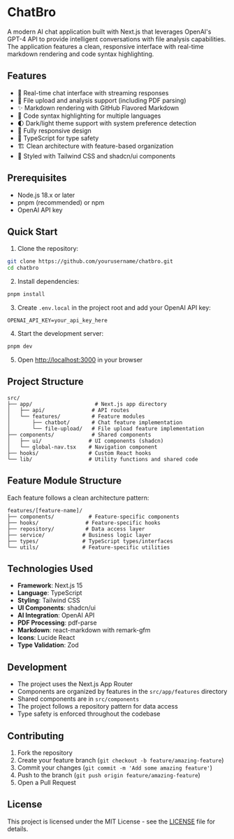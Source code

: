 # ChatBro

A modern AI chat application built with Next.js that leverages OpenAI's GPT-4 API to provide intelligent conversations with file analysis capabilities. The application features a clean, responsive interface with real-time markdown rendering and code syntax highlighting.

## Features

- 💬 Real-time chat interface with streaming responses
- 📁 File upload and analysis support (including PDF parsing)
- ✨ Markdown rendering with GitHub Flavored Markdown
- 🎨 Code syntax highlighting for multiple languages
- 🌓 Dark/light theme support with system preference detection
- 📱 Fully responsive design
- 🎯 TypeScript for type safety
- 🏗️ Clean architecture with feature-based organization
- 🎨 Styled with Tailwind CSS and shadcn/ui components

## Prerequisites

- Node.js 18.x or later
- pnpm (recommended) or npm
- OpenAI API key

## Quick Start

1. Clone the repository:
```bash
git clone https://github.com/yourusername/chatbro.git
cd chatbro
```

2. Install dependencies:
```bash
pnpm install
```

3. Create `.env.local` in the project root and add your OpenAI API key:
```
OPENAI_API_KEY=your_api_key_here
```

4. Start the development server:
```bash
pnpm dev
```

5. Open [http://localhost:3000](http://localhost:3000) in your browser

## Project Structure

```
src/
├── app/                    # Next.js app directory
│   ├── api/               # API routes
│   └── features/          # Feature modules
│       ├── chatbot/       # Chat feature implementation
│       └── file-upload/   # File upload feature implementation
├── components/            # Shared components
│   ├── ui/               # UI components (shadcn)
│   └── global-nav.tsx    # Navigation component
├── hooks/                # Custom React hooks
└── lib/                  # Utility functions and shared code
```

## Feature Module Structure

Each feature follows a clean architecture pattern:

```
features/[feature-name]/
├── components/           # Feature-specific components
├── hooks/               # Feature-specific hooks
├── repository/          # Data access layer
├── service/            # Business logic layer
├── types/              # TypeScript types/interfaces
└── utils/              # Feature-specific utilities
```

## Technologies Used

- **Framework**: Next.js 15
- **Language**: TypeScript
- **Styling**: Tailwind CSS
- **UI Components**: shadcn/ui
- **AI Integration**: OpenAI API
- **PDF Processing**: pdf-parse
- **Markdown**: react-markdown with remark-gfm
- **Icons**: Lucide React
- **Type Validation**: Zod

## Development

- The project uses the Next.js App Router
- Components are organized by features in the `src/app/features` directory
- Shared components are in `src/components`
- The project follows a repository pattern for data access
- Type safety is enforced throughout the codebase

## Contributing

1. Fork the repository
2. Create your feature branch (`git checkout -b feature/amazing-feature`)
3. Commit your changes (`git commit -m 'Add some amazing feature'`)
4. Push to the branch (`git push origin feature/amazing-feature`)
5. Open a Pull Request

## License

This project is licensed under the MIT License - see the [LICENSE](LICENSE) file for details.

